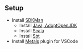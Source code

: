 ## Setup

- Install [SDKMan](https://sdkman.io/install)
  - Install [Java, AdoptOpenJDK](https://sdkman.io/jdks#AdoptOpenJDK)
  - Install [Scala](https://sdkman.io/sdks#scala)
  - Install [Sbt](https://sdkman.io/sdks#sbt)
- Install [Metals](https://scalameta.org/metals/docs/editors/vscode/) plugin for VSCode

